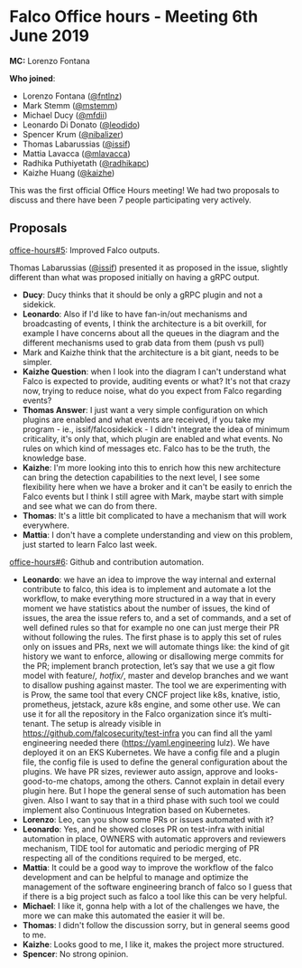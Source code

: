 # Falco Office hours - Meeting 6th June 2019

**MC:** Lorenzo Fontana

**Who joined**:

- Lorenzo Fontana ([@fntlnz](https://github.com/fntlnz))
- Mark Stemm ([@mstemm](https://github.com/mstemm))
- Michael Ducy ([@mfdii](https://github.com/mfdii))
- Leonardo Di Donato ([@leodido](https://github.com/leodido))
- Spencer Krum ([@nibalizer](https://github.com/nibalizer))
- Thomas Labarussias ([@issif](https://github.com/issif))
- Mattia Lavacca ([@mlavacca](https://github.com/mlavacca))
- Radhika Puthiyetath ([@radhikapc](https://github.com/radhikapc))
- Kaizhe Huang ([@kaizhe](https://github.com/kaizhe))

This was the first official Office Hours meeting! We had two proposals to discuss
and there have been 7 people participating very actively.

## Proposals

[office-hours#5](https://github.com/falcosecurity/office-hours/issues/5): Improved Falco outputs.

Thomas Labarussias ([@issif](https://github.com/issif)) presented it as proposed in the issue, slightly different than what was proposed initially on having a gRPC output.

- **Ducy**: Ducy thinks that it should be only a gRPC plugin and not a sidekick.
- **Leonardo**: Also if I'd like to have fan-in/out mechanisms and broadcasting of events, I think the architecture is a bit overkill, for example I have concerns about all the queues in the diagram and the different mechanisms used to grab data from them (push vs pull)
- Mark and Kaizhe think that the architecture is a bit giant, needs to be simpler.
- **Kaizhe Question**: when I look into the diagram I can't understand what Falco is expected to provide, auditing events or what? It's not that crazy now, trying to reduce noise, what do you expect from Falco regarding events?
- **Thomas Answer**: I just want a very simple configuration on which plugins are enabled and what events are received, if you take my program - ie., issif/falcosidekick - I didn't integrate the idea of minimum criticality, it's only that, which plugin are enabled and what events. No rules on which kind of messages etc. Falco has to be the truth, the knowledge base.
- **Kaizhe**: I'm more looking into this to enrich how this new architecture can bring the detection capabilities to the next level, I see some flexibility here when we have a broker and it can't be easily to enrich the Falco events but I think I still agree with Mark, maybe start with simple and see what we can do from there.
- **Thomas**: It's a little bit complicated to have a mechanism that will work everywhere.
- **Mattia**: I don't have a complete understanding and view on this problem, just started to learn Falco last week.

[office-hours#6](https://github.com/falcosecurity/office-hours/issues/6):
Github and contribution automation.

- **Leonardo**: we have an idea to improve the way internal and external contribute to falco, this idea is to implement and automate a lot the workflow, to make everything more structured in a way that in every moment we have statistics about the number of issues, the kind of issues, the area the issue refers to, and a set of commands, and a set of well defined rules so that for example no one can just merge their PR without following the rules.
The first phase is to apply this set of rules only on issues and PRs, next we will automate things like: the kind of git history we want to enforce, allowing or disallowing merge commits for the PR; implement branch protection, let’s say that we use a git flow model with feature/*, hotfix/*, master and develop branches and we want to disallow pushing against master. The tool we are experimenting with is Prow, the same tool that every CNCF project like k8s, knative, istio, prometheus, jetstack, azure k8s engine, and some other use. We can use it for all the repository in the Falco organization since it’s multi-tenant. The setup is already visible in https://github.com/falcosecurity/test-infra you can find all the yaml engineering needed there (https://yaml.engineering lulz).  We have deployed it on an EKS Kubernetes. We have a config file and a plugin file, the config file is used to define the general configuration about the plugins. We have PR sizes, reviewer auto assign, approve and looks-good-to-me chatops, among the others. Cannot explain in detail every plugin here. But I hope the general sense of such automation has been given.
Also I want to say that in a third phase with such tool we could implement also Continuous Integration based on Kubernetes.
- **Lorenzo**: Leo, can you show some PRs or issues automated with it?
- **Leonardo**: Yes, and he showed closes PR on test-infra with initial automation in place, OWNERS with automatic approvers and reviewers mechanism, TIDE tool for automatic and periodic merging of PR respecting all of the conditions required to be merged, etc.
- **Mattia**: It could be a good way to improve the workflow of the falco development and can be helpful to manage and optimize the management of the software engineering branch of falco so I guess that if there is a big project such as falco a tool like this can be very helpful.
- **Michael**: I like it, gonna help with a lot of the challenges we have, the more we can make this automated the easier it will be.
- **Thomas**: I didn't  follow the discussion sorry, but in general seems good to me.
- **Kaizhe**: Looks good to me, I like it, makes the project more structured.
- **Spencer**: No strong opinion.
